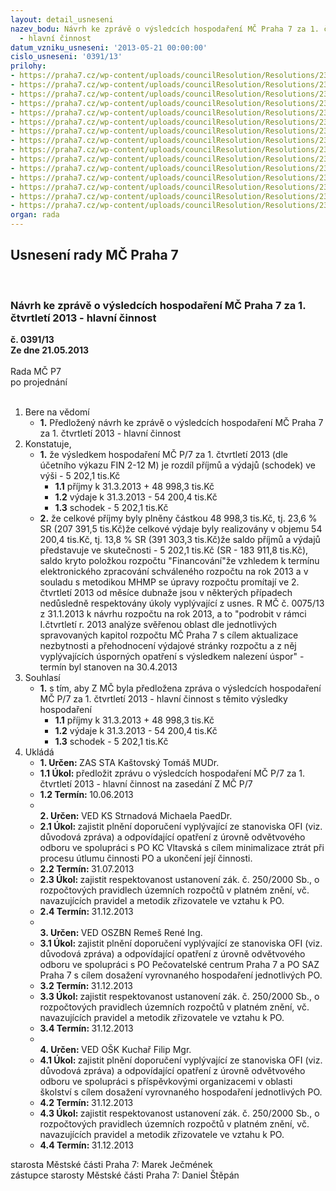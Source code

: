 ```yaml
---
layout: detail_usneseni
nazev_bodu: Návrh ke zprávě o výsledcích hospodaření MČ Praha 7 za 1. čtvrtletí 2013
  - hlavní činnost
datum_vzniku_usneseni: '2013-05-21 00:00:00'
cislo_usneseni: '0391/13'
prilohy:
- https://praha7.cz/wp-content/uploads/councilResolution/Resolutions/23990/25-13-p1_duvudova_zprava.doc
- https://praha7.cz/wp-content/uploads/councilResolution/Resolutions/23990/25-13-p2_fondy_1_q_2013.doc
- https://praha7.cz/wp-content/uploads/councilResolution/Resolutions/23990/25-13-p3_koment%c3%a1%c5%99_k_inv_v%c3%bddaj%c5%afm_1_q_2013.doc
- https://praha7.cz/wp-content/uploads/councilResolution/Resolutions/23990/25-13-p4_v%c3%bdsledky_hospoda%c5%99en%c3%ad_po_za_1__%c4%8dtvrtlet%c3%ad_2013_-_tabulka_dle_v%c3%bdkaz%c5%af.doc
- https://praha7.cz/wp-content/uploads/councilResolution/Resolutions/23990/25-13-p5__q1_2013_rozbor_po_mimo_%c5%a1kol.doc
- https://praha7.cz/wp-content/uploads/councilResolution/Resolutions/23990/25-13-p6_q1_2013_rozbor_po_-_%c5%a1kolstv%c3%ad.doc
- https://praha7.cz/wp-content/uploads/councilResolution/Resolutions/23990/25-13-p7_bilanceb%c5%99ezen13ra.xls
- https://praha7.cz/wp-content/uploads/councilResolution/Resolutions/23990/25-13-p8_v%c3%bddajeb%c5%99ezen2013.xls
- https://praha7.cz/wp-content/uploads/councilResolution/Resolutions/23990/25-13-p9_p%c5%99%c3%adjmyb%c5%99ezen2013.xls
- https://praha7.cz/wp-content/uploads/councilResolution/Resolutions/23990/25-13-p10_investice_-_1_q_2013_v%c4%8d._oif.xls
- https://praha7.cz/wp-content/uploads/councilResolution/Resolutions/23990/25-13-p11_zhodnocen%c3%ad_1_q_2013_-_koment%c3%a1%c5%99_o%c5%a1k_k__po_m%c5%a1_z%c5%a1.doc
- https://praha7.cz/wp-content/uploads/councilResolution/Resolutions/23990/25-13-p12_zhodnocen%c3%ad_1_q_2013_ks_-_kc.doc
- https://praha7.cz/wp-content/uploads/councilResolution/Resolutions/23990/25-13-p13_zhodnocen%c3%ad_1_q_2013_oszbn_-_pc.doc
- https://praha7.cz/wp-content/uploads/councilResolution/Resolutions/23990/25-13-p14_zhodnocen%c3%ad_1_q_2013_oszbn_-_saz.doc
- https://praha7.cz/wp-content/uploads/councilResolution/Resolutions/23990/25-13-p15_zmc_q1_2013.doc
organ: rada
---
```

<div id="ucUsn_pList" class="usn">
	<span><h2>Usnesení rady MČ Praha 7 </h2>
<br></span><div class="standBody">
<span><h3>Návrh ke zprávě o výsledcích hospodaření MČ Praha 7 za 1. čtvrtletí 2013 - hlavní činnost</h3></span><div class="center">
		<strong>č. 0391/13</strong><br>
	</div>
<div class="center">
		<strong>Ze dne 21.05.2013</strong><br><br>
	</div>Rada MČ P7<br> po projednání<br><br><ol>
<li>Bere na vědomí<ul><li>
<strong>1.</strong> Předložený návrh ke zprávě o výsledcích hospodaření MČ Praha 7 za 1. čtvrtletí 2013 - hlavní činnost</li></ul>
</li>
<li>Konstatuje,<ul>
<li>
<strong>1.</strong> že výsledkem hospodaření MČ P/7 za 1. čtvrtletí 2013 (dle účetního výkazu FIN 2-12 M) je rozdíl příjmů a výdajů (schodek) ve výši                  -      5 202,1 tis.Kč<ul>
<li>
<strong>1.1</strong> příjmy k 31.3.2013                                                              +   48 998,3 tis.Kč</li>
<li>
<strong>1.2</strong> výdaje k 31.3.2013                                                              -   54 200,4 tis.Kč </li>
<li>
<strong>1.3</strong> schodek                                                                               -      5 202,1 tis.Kč</li>
</ul>
</li>
<li>
<strong>2.</strong> že celkové příjmy byly plněny částkou  48 998,3 tis.Kč, tj. 23,6 %  SR (207 391,5 tis.Kč)že celkové výdaje byly realizovány v objemu 54 200,4 tis.Kč, tj. 13,8  % SR  (391 303,3 tis.Kč)že saldo příjmů a výdajů  představuje ve skutečnosti  -      5 202,1 tis.Kč (SR - 183 911,8 tis.Kč), saldo kryto položkou rozpočtu "Financování"že vzhledem  k  termínu elektronického zpracování schváleného rozpočtu na rok 2013 a v souladu s  metodikou  MHMP se úpravy rozpočtu promítají ve  2. čtvrtletí 2013 od měsíce dubnaže jsou v některých případech nedůsledně respektovány úkoly vyplývající z  usnes. R MČ č. 0075/13 z 31.1.2013 k návrhu rozpočtu na rok 2013, a to "podrobit v rámci I.čtvrtletí r. 2013 analýze svěřenou oblast dle jednotlivých spravovaných kapitol rozpočtu MČ Praha 7 s cílem aktualizace nezbytnosti a přehodnocení výdajové stránky rozpočtu a z něj vyplývajících úsporných opatření s výsledkem nalezení úspor" - termín byl stanoven na 30.4.2013</li>
</ul>
</li>
<li>Souhlasí<ul><li>
<strong>1.</strong> s tím, aby Z MČ byla předložena zpráva o výsledcích hospodaření MČ P/7 za  1. čtvrtletí 2013 - hlavní činnost s těmito výsledky hospodaření<ul>
<li>
<strong>1.1</strong> příjmy k 31.3.2013                                               +    48 998,3 tis.Kč</li>
<li>
<strong>1.2</strong> výdaje k 31.3.2013                                               -    54 200,4 tis.Kč</li>
<li>
<strong>1.3</strong> schodek                                                                 -      5 202,1 tis.Kč</li>
</ul>
</li></ul>
</li>
<li>Ukládá<ul>
<li>
<strong>1. Určen: </strong>ZAS STA Kaštovský Tomáš MUDr.</li>
<li>
<strong>1.1 Úkol: </strong>předložit zprávu o výsledcích hospodaření MČ P/7 za 1. čtvrtletí 2013 - hlavní činnost na zasedání Z MČ P/7</li>
<li>
<strong>1.2 Termín: </strong>10.06.2013</li>
<li>
<strong><br>2. Určen: </strong>VED KS Strnadová Michaela PaedDr.</li>
<li>
<strong>2.1 Úkol: </strong>zajistit plnění doporučení vyplývající ze stanoviska OFI (viz. důvodová zpráva) a odpovídající opatření z úrovně odvětvového odboru ve spolupráci s PO  KC Vltavská  s cílem minimalizace ztrát při procesu útlumu činnosti PO a ukončení její činnosti.      </li>
<li>
<strong>2.2 Termín: </strong>31.07.2013</li>
<li>
<strong>2.3 Úkol: </strong>zajistit respektovanost ustanovení zák. č. 250/2000 Sb., o rozpočtových pravidlech územních rozpočtů v platném znění, vč. navazujících pravidel a metodik zřizovatele ve vztahu k PO. </li>
<li>
<strong>2.4 Termín: </strong>31.12.2013</li>
<li>
<strong><br>3. Určen: </strong>VED OSZBN Remeš René Ing.</li>
<li>
<strong>3.1 Úkol: </strong>zajistit plnění doporučení vyplývající ze stanoviska OFI (viz. důvodová zpráva) a odpovídající opatření z úrovně odvětvového odboru ve spolupráci s PO Pečovatelské centrum Praha 7 a PO SAZ Praha 7 s cílem dosažení vyrovnaného hospodaření jednotlivých PO.     </li>
<li>
<strong>3.2 Termín: </strong>31.12.2013</li>
<li>
<strong>3.3 Úkol: </strong>zajistit respektovanost ustanovení zák. č. 250/2000 Sb., o rozpočtových pravidlech územních rozpočtů v platném znění, vč. navazujících pravidel a metodik zřizovatele ve vztahu k PO. </li>
<li>
<strong>3.4 Termín: </strong>31.12.2013</li>
<li>
<strong><br>4. Určen: </strong>VED OŠK Kuchař Filip Mgr.</li>
<li>
<strong>4.1 Úkol: </strong>zajistit plnění doporučení vyplývající ze stanoviska OFI (viz. důvodová zpráva) a odpovídající opatření z úrovně odvětvového odboru ve spolupráci s příspěvkovými organizacemi v oblasti školství s cílem dosažení vyrovnaného hospodaření jednotlivých PO.     </li>
<li>
<strong>4.2 Termín: </strong>31.12.2013</li>
<li>
<strong>4.3 Úkol: </strong>zajistit respektovanost ustanovení zák. č. 250/2000 Sb., o rozpočtových pravidlech územních rozpočtů v platném znění, vč. navazujících pravidel a metodik zřizovatele ve vztahu k PO. </li>
<li>
<strong>4.4 Termín: </strong>31.12.2013</li>
</ul>
</li>
</ol>starosta Městské části Praha 7: Marek Ječmének<br>zástupce starosty Městské části Praha 7: Daniel Štěpán 
</div>
</div>